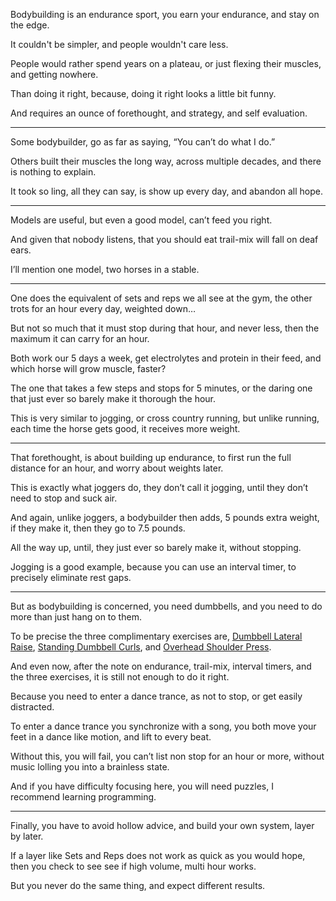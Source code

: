 Bodybuilding is an endurance sport,
you earn your endurance, and stay on the edge.

It couldn't be simpler,
and people wouldn't care less.

People would rather spend years on a plateau,
or just flexing their muscles, and getting nowhere.

Than doing it right,
because, doing it right looks a little bit funny.

And requires an ounce of forethought,
and strategy, and self evaluation.

---

Some bodybuilder, go as far as saying,
“You can’t do what I do.”

Others built their muscles the long way,
across multiple decades, and there is nothing to explain.

It took so ling, all they can say,
is show up every day, and abandon all hope.

---

Models are useful,
but even a good model, can’t feed you right.

And given that nobody listens,
that you should eat trail-mix will fall on deaf ears.

I’ll mention one model,
two horses in a stable.

---

One does the equivalent of sets and reps we all see at the gym,
the other trots for an hour every day, weighted down…

But not so much that it must stop during that hour,
and never less, then the maximum it can carry for an hour.

Both work our 5 days a week, get electrolytes and protein in their feed,
and which horse will grow muscle, faster?

The one that takes a few steps and stops for 5 minutes,
or the daring one that just ever so barely make it thorough the hour.

This is very similar to jogging, or cross country running,
but unlike running, each time the horse gets good, it receives more weight.

---

That forethought, is about building up endurance,
to first run the full distance for an hour, and worry about weights later.

This is exactly what joggers do,
they don’t call it jogging, until they don’t need to stop and suck air.

And again, unlike joggers, a bodybuilder then adds,
5 pounds extra weight, if they make it, then they go to 7.5 pounds.

All the way up, until, they just ever so barely make it,
without stopping.

Jogging is a good example, because you can use an interval timer,
to precisely eliminate rest gaps.

---

But as bodybuilding is concerned, you need dumbbells,
and you need to do more than just hang on to them.

To be precise the three complimentary exercises are,
[Dumbbell Lateral Raise][1], [Standing Dumbbell Curls][2], and [Overhead Shoulder Press][3].

And even now, after the note on endurance, trail-mix, interval timers,
and the three exercises, it is still not enough to do it right.

Because you need to enter a dance trance,
as not to stop, or get easily distracted.

To enter a dance trance you synchronize with a song,
you both move your feet in a dance like motion, and lift to every beat.

Without this, you will fail, you can’t list non stop for an hour or more,
without music lolling you into a brainless state.

And if you have difficulty focusing here,
you will need puzzles, I recommend learning programming.

---

Finally, you have to avoid hollow advice,
and build your own system, layer by later.

If a layer like Sets and Reps does not work as quick as you would hope,
then you check to see see if high volume, multi hour works.

But you never do the same thing,
and expect different results.

[1]: https://youtu.be/FeJP4E4Z-PY?t=121
[2]: https://youtu.be/av7-8igSXTs
[3]: https://youtu.be/Gu1t7X2yq4M?t=153
[4]: https://www.youtube.com/watch?v=WjOuEruzoh0&pp=ygUfa2Vuamkga2F3YWkgZ2hvc3QgaW4gdGhlIHNoZWxsIA%3D%3D
